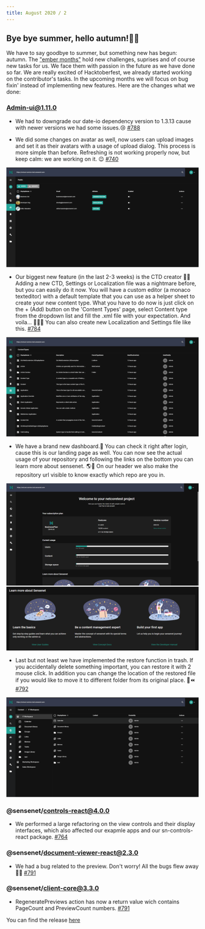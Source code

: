 ```yaml
---
title: August 2020 / 2
---
```


## Bye bye summer, hello autumn!🍃🍂

We have to say goodbye to summer, but something new has begun: autumn. The ["ember months"](https://en.wiktionary.org/wiki/ember_months) hold new challenges, suprises and of course new tasks for us. We face them with passion in the future as we have done so far. We are really excited of Hacktoberfest, we already started working on the contributor's tasks. In the upcoming months we will focus on bug fixin' instead of implementing new features.
Here are the changes what we done:

### Admin-ui@1.11.0 

- We had to downgrade our date-io dependency version to 1.3.13 cause with newer versions we had some issues.😢
 [#788](https://github.com/SenseNet/sn-client/pull/788)

- We did some changes on avatar as well, now users can upload images and set it as their avatars with a usage of upload dialog. This process is more simple than before. Refreshing is not working properly now, but keep calm: we are working on it. 😉
 [#740](https://github.com/SenseNet/sn-client/pull/740)

![AvatarUpload](/img/avatar_upload_with_dialog.gif "AvatarUpload")

- Our biggest new feature (in the last 2-3 weeks) is the CTD creator 🎉🎆
Adding a new CTD, Settings or Localization file was a nightmare before, but you can easily do it now. You will have a custom editor (a monaco texteditor) with a default template that you can use as a helper sheet to create your new content type. What you have to do now is just click on the + (Add) button on the 'Content Types' page, select Content type from the dropdown list and fill the .xml file with your expectation. And voila... 🎺⛲🎯
You can also create new Localization and Settings file like this.
 [#784](https://github.com/SenseNet/sn-client/pull/784)

![CreateCTD](/img/create_ctd.gif "CreateCTD")

- We have a brand new dashboard.🚅 You can check it right after login, cause this is our landing page as well. You can now see the actual usage of your repository and following the links on the bottom you can learn more about sensenet. 🌎🌌 On our header we also make the repository url visible to know exactly which repo are you in. 

![Dashboard](/img/dashboard.png "Dashboard")
![Dashboard2](/img/dashboard2.png "Dashboard2")

- Last but not least we have implemented the restore function in trash. If you accidentally delete something important, you can restore it with 2 mouse click.
In addition you can change the location of the restored file if you would like to move it to different folder from its original place. 💾⏪
[#792](https://github.com/SenseNet/sn-client/pull/792)

![Restore](/img/restore_from_trash.gif "Restore")

### @sensenet/controls-react@4.0.0

- We performed a large refactoring on the view controls and their display interfaces, which also affected our exapmle apps and our sn-controls-react package.
 [#764](https://github.com/SenseNet/sn-client/pull/764)

### @sensenet/document-viewer-react@2.3.0

- We had a bug related to the preview. Don't worry! All the bugs flew away 🐛🐞
[#791](https://github.com/SenseNet/sn-client/pull/791)

### @sensenet/client-core@3.3.0

- RegeneratePreviews action has now a return value wich contains PageCount and PreviewCount numbers.
[#791](https://github.com/SenseNet/sn-client/pull/791)

You can find the release [here](https://github.com/SenseNet/sn-client/releases/tag/2020.8.1)